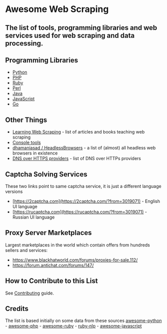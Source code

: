 # Awesome Web Scraping
## The list of tools, programming libraries and web services used for web scraping and data processing.


## Programming Libraries

* [Python](python.md)
* [PHP](php.md)
* [Ruby](ruby.md)
* [Perl](perl.md)
* [Java](java.md)
* [JavaScript](javascript.md)
* [Go](golang.md)

## Other Things

* [Learning Web Scraping](https://github.com/lorien/learning-web-scraping) - list of articles and books teaching web scraping
* [Console tools](console_tools.md)
* [dhamaniasad / HeadlessBrowsers](https://github.com/dhamaniasad/HeadlessBrowsers) - a list of (almost) all headless web browsers in existence
* [DNS over HTTPS providers](https://github.com/curl/curl/wiki/DNS-over-HTTPS) - list of DNS over HTTPs providers

## Captcha Solving Services

These two links point to same captcha service, it is just a different language versions

* [https://2captcha.com](https://2captcha.com/?from=3019071) - English UI language
* [https://rucaptcha.com](https://rucaptcha.com/?from=3019071) - Russian UI language

## Proxy Server Marketplaces

Largest marketplaces in the world which contain offers from hundreds sellers and services:

* https://www.blackhatworld.com/forums/proxies-for-sale.112/
* https://forum.antichat.com/forums/147/

## How to Contribute to this List

See [Contributing](CONTRIBUTING.md) guide.

## Credits

The list is based initially on some data from these sources [awesome-python](https://github.com/vinta/awesome-python) - [awesome-php](https://github.com/ziadoz/awesome-php) - [awesome-ruby](https://github.com/markets/awesome-ruby) - [ruby-nlp](https://github.com/diasks2/ruby-nlp) - [awesome-javascript](https://github.com/sorrycc/awesome-javascript)
